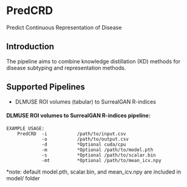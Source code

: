 # PredCRD
Predict Continuous Representation of Disease

## Introduction
The pipeline aims to combine knowledge distillation (KD) methods for disease subtyping and representation methods.

## Supported Pipelines
- DLMUSE ROI volumes (tabular) to SurrealGAN R-indices
#### DLMUSE ROI volumes to SurrealGAN R-indices pipeline:
```
EXAMPLE USAGE:
    PredCRD  -i           /path/to/input.csv
             -o           /path/to/output.csv
             -d           *Optional cuda/cpu
             -m           *Optional /path/to/model.pth
             -s           *Optional /path/to/scalar.bin
             -mt          *Optional /path/to/mean_icv.npy
```
*note: default model.pth, scalar.bin, and mean_icv.npy are included in model/ folder
